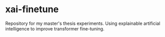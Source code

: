 # xai-finetune
Repository for my master's thesis experiments. Using explainable artificial intelligence to improve transformer fine-tuning.
